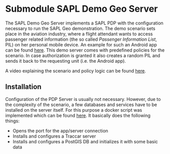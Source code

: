 # Submodule SAPL Demo Geo Server

The SAPL Demo Geo Server implements a SAPL PDP with the configuration necessary to run the SAPL Geo demonstration. The demo scenario sets place in the aviation industry, where a flight attendant wants to access passenger related information (the so called *Passenger Information List*, PIL) on her personal mobile device. An example for such an Android app can be found [here](https://github.com/heutelbeck/sapl-demos/tree/master/sapl-demo-geo-app). This demo server comes with predefined policies for the scenario. In case authorization is granted it also creates a random PIL and sends it back to the requesting unit (i.e. the Android app).

A video explaining the scenario and policy logic can be found [here](http://youtube.com).


## Installation

Configuration of the PDP Server is usually not necessary. However, due to the complexity of the scenario, a few databases and services have to be installed on the server itself. For this purpose a docker script was implemented which can be found [here](http://docker.com). It basically does the following things:
* Opens the port for the app/server connection
* Installs and configures a Traccar server
* Installs and configures a PostGIS DB and initializes it with some basic data
